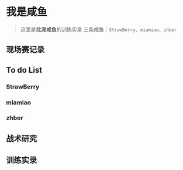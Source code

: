 # 我是咸鱼
> 这里是**北湖咸鱼**的训练实录
> 三条咸鱼：`StrawBerry`、`miamiao`、`zhber`

## 现场赛记录

## To do List

### StrawBerry

### miamiao

### zhber

## 战术研究

## 训练实录
